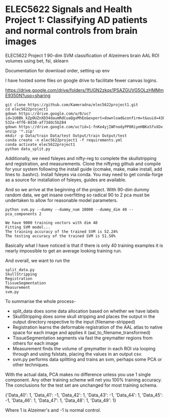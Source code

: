 # ELEC5622 Signals and Health Project 1: Classifying AD patients and normal controls from brain images
ELEC5622 Project 1 90-dim SVM classification of Alzeimers brain AAL ROI volumes using bet, fsl, sklearn

Documentation for download order, setting up env

I have hosted some files on google drive to facilitate fewer canvas logins. 

https://drive.google.com/drive/folders/1fUGN2zkqs1PSAZGUVG5OLzHMMmE9350N?usp=sharing
```shell
git clone https://github.com/Kameradna/elec5622project1.git
cd elec5622project1
gdown https://drive.google.com/u/0/uc?id=1U8Bk_kZpOUZnXD34daumRdCuaQgxMhEo&export=download&confirm=t&uuid=4389a206-532a-4ff6-8d38-af73ddc5b284
gdown https://drive.google.com/uc?id=1-fnKe4yjIWFnodyPP8RiyeHBKxSfxXOv
unzip '*.zip'
mkdir -p Data/train Data/test Output/train Output/test
conda create -n elec5622project1 -f requirements.yml
conda activate elec5622project1
python data_split.py

```
Additionally, we need fsleyes and nifty-reg to complete the skullstripping and registration, and measurements. Clone the niftyreg github and compile for your system following the install guide (ccmake, make, make install, add lines to .bashrc). Install fsleyes via conda. You may need to get conda-forge as a source for installation of fsleyes, guides are available.


And so we arrive at the beginning of the project. With 90-dim dummy random data, we get insane overfitting so radical 90 to 2 pca must be undertaken to allow for reasonable model parameters.
```shell
python svm.py --dummy --dummy_num 10000 --dummy_dim 40 --pca_components 2
```
```shell
We have 9000 training vectors with dim 40
Fitting SVM model...
The training accuracy of the trained SVM is 52.24%
The testing accuracy of the trained SVM is 51.50%
```
Basically what I have noticed is that if there is only 40 training examples it is nearly impossible to get an average looking training run.


And overall, we want to run the
```shell
split_data.py
SkullStripping
Registration
TissueSegmentation
Measurement
svm.py
```
To summarise the whole process-

- split_data does some data allocation based on whether we have labels
- SkullStripping does some skull stripping and places the output in the output directory respective to the input (filename-stripped)
- Registration learns the deformable registration of the AAL atlas to native space for each image and applies it (aal_to_filename_transformed)
- TissueSegmentation segments via fast the greymatter regions from others for each image
- Measurement finds the volume of greymatter in each ROI via looping through and using fslstats, placing the values in an output csv.
- svm.py performs data splitting and trains an svm, perhaps some PCA or other techniques.


With the actual data, PCA makes no difference unless you use 1 single component. Any other training scheme will net you 100% training accuracy. The conclusions for the test set are unchanged for most training schema.

{'Data_40': 1, 'Data_41': -1, 'Data_42': 1, 'Data_43': -1, 'Data_44': 1, 'Data_45': -1, 'Data_46': 1, 'Data_47': 1, 'Data_48': 1, 'Data_49': 1}

Where 1 is Alzeimer's and -1 is normal control.
